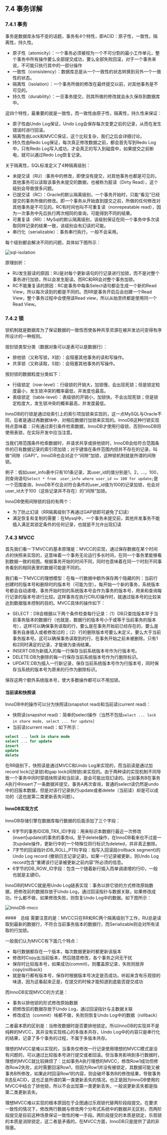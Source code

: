 ## 7.4 事务详解

### 7.4.1 事务
事务是数据库永恒不变的话题，事务有4个特性，即ACID：原子性，一致性，隔离性，持久性。
* 原子性（atomicity）：一个事务必须被视为一个不可分割的最小工作单元，整个事务中所有操作要么全部提交成功，要么全部失败回滚，对于一个事务来说，不可能只执行其中的一部分操作
* 一致性（consistency）：数据库总是从一个一致性的状态转换到另外一个一致性的状态。
* 隔离性（isolation）：一个事务所做的修改在最终提交以前，对其他事务是不可见的。
* 持久性（durability）：一旦事务提交，则其所做的修改就会永久保存到数据库中。

这四个特性，最重要的就是一致性，而一致性由原子性，隔离性，持久性来保证：
* 原子性由Undo Log保证，Undo Log会保存每次变更之前的记录，从而在发生错误时进行回滚。
* 隔离性由Lock和MVCC保证，这个比较复杂，我们之后会详细讨论。
* 持久性由Redo Log保证，每次真正修改数据之前，都会首先写到Redo Log中，只有Redo Log写入成功，才会真正的写入到磁盘中，如果提交之前断电，就可以通过Redo Log恢复记录。

关于隔离性，SQL标准定义了4种隔离级别：
* 未提交读（RU）:事务中的修改，即使没有提交，对其他事务也都是可见的，其他事务可以读取该事务未提交的数据，也被称为脏读（Dirty Read），这个级别会导致很多问题。
* 已提交读（RC）：Oracle的默认隔离级别，一个事务开始时，只能“看见”已经提交的事务所做的修改。即一个事务从开始直到提交之前，所做的任何修改对其他事务是不可见的。RC有时间也叫不可重复读（nonrepeatable read），因为一次事务中先后执行两次相同的查询，可能得到不同的结果。
* 可重复读（RR）：MySql的默认隔离级别，该级别保证在同一个事务中多次读取同样记录的结果一致，该级别会有幻读的可能。
* 串行化（serializable）：事务串行执行，一般不会采用。

每个级别都会解决不同的问题，具体如下图所示：

![sql-isolation](../img/7-sql-isolation.jpg)

原理剖析：
* RU发生脏读的原因：RU是对每个更新语句的行记录进行加锁，而不是对整个事务进行加锁，所以会发生脏读。而RC和RR会对整个事务加锁。
* RC不能重复读的原因：RC是事务中每条Select语句都会生成一个新的Read View，所以每次读到的都是不同的。而RR是事务开启后会创建一个Read View，整个事务过程中会使用该Read view，所以从始至终都是使用同一个Read View。

### 7.4.2 锁
锁机制就是数据库为了保证数据的一致性而使各种共享资源在被并发访问变得有序所设计的一种规则。

按封锁类型分类（数据对象可以是表可以是数据行）：
* 排他锁（又称写锁，X锁）：会阻塞其他事务的读和写操作。
* 共享锁（又称读取，S锁）：会阻塞其他事务的写操作。

按封锁的数据粒度分类如下：
* 行级锁定（row-level）：行级锁的开销大，加锁慢，会出现死锁；但是锁定粒度最小，发生锁冲突的概率最低，并发度也最高。
* 表级锁定（table-level）：表级锁的开销小，加锁快，不会出现死锁；但是锁定粒度大，发生锁冲突的概率最高，并发度最低。

InnoDB的行锁是通过给索引上的索引项加锁来实现的，这一点MySQL与Oracle不同，后者是通过再数据块中，对相应数据行加锁来实现的。InnoDB这种行锁实现特点意味着：只有通过索引条件检索数据，InnoDB才使用行级锁，否则InnoDB将使用表锁，在实际开发中应当注意。

当我们用范围条件检索数据时，并请求共享或排他锁时，InnoDB会给符合范围条件的已有数据记录的索引项加锁；对于键值在条件范围内但并不存在的记录，叫做“间隙（GAP)”。InnoDB也会对这个“间隙”加锁，这种锁机制就是所谓的间隙锁。

例子：假如user_info表中只有101条记录，其user_id的值分别是1，2，...，100，则查询语句`Select * from  user_info where user_id >= 100 for update;`是一个范围查询，InnoDB不仅会对符合条件的user_id值为100的记录加锁，也会对user_id大于100（这些记录并不存在）的“间隙”加锁。

InnoDB使用间隙锁的目的有两个：
* 为了防止幻读（RR隔离级别下再通过GAP锁即可避免了幻读）
* 满足恢复和复制的需要：在Mysql中，一个事务未提交前，其他并发事务不能插入满足其锁定条件的任何记录，也就是不允许出现幻读

### 7.4.3 MVCC
首先我们看一下MVCC的基本原理是：MVCC的实现，通过保存数据在某个时间点的快照来实现的，这意味着一个事务无论运行多长时间，在同一个事务里能够看到数据一致的视图。根据事务开始的时间不同，同时也意味着在同一个时刻不同事务看到的相同表里的数据可能是不同的。

我们看一下MVCC的理想模型：在每一行数据中额外保存两个隐藏的列：当前行创建时的版本号和删除时的版本号（可能为空）。每开始一个新的事务，系统版本号都会自动递增。事务开始时刻的系统版本号会作为事务的版本号，用来和查询每行记录的版本号进行比较。这样事务在执行CRUD操作时，就通过版本号的比较来达到数据版本控制的目的。MVCC具体的操作如下：
* SELECT：DB会根据以下两个条件检查每行记录：（1）DB只查找版本早于当前事务版本的数据行（也就是，数据行的版本号小于或等于当前事务的版本号），这样可以确保事务读取的行，要么是在事务开始前已经存在的，要么是事务自身插入或者修改过的；（2）行的删除版本号要么未定义，要么大于当前事务版本号。这可以确保事务读取到的行，在事务开始之前未被删除。只有1和2同时满足的记录，才能做为查询结果。
* INSERT:DB为新插入的每一行保存当前系统版本号作为行版本号。
* DELETE:DB为删除的每一行保存当前系统版本号作为行删除标识。
* UPDATE:DB为插入一行新记录，保存当前系统版本号作为行版本号，同时保存当系统的版本号为原来的行作为删除标识。

保存这两个额外系统版本号，使大多数操作都可以不用加锁。

#### 当前读和快照读
InnoDB中的操作可以分为快照读(snapshot read)和当前读(current read)：
* 快照读(snapshot read)：简单的select操作（当然不包括`select ... lock in share mode, select ... for update`）
* 当前读(current read)：如下所示：
```sql
select ... lock in share mode
select ... for update
insert
update
delete
```
在RR级别下，快照读是通过MVCC和Undo Log来实现的，而当前读是通过加record lock(记录锁)和gap lock(间隙锁)来实现的。由于两种读的实现机制不同导致一个事务中同时穿插快照读和当前读，是会可能出现幻读的。比如事务B在事务A执行中insert了一条数据并提交，事务A再次查询，普通的select读仍然是undo中的旧版本数据，但是对该行记录执行update或者delete（当前读）却是可以成功的（这也是第二类更新丢失问题）。

#### InnoDB实现方式
InnoDB存储引擎在数据库每行数据的后面添加了三个字段：
* 6字节的事务ID(DB_TRX_ID)字段：用来标识本数据行最近一次修改(insert|update)的事务的事务id。至于delete操作，在InnoDB看来也不过是一次update操作，更新行中的一个特殊位将行标识为deleted，并非真正删除。
* 7字节的回滚指针(DB_ROLL_PTR)字段：指写入回滚段(rollback segment)的Undo Log record (撤销日志记录记录)。如果一行记录被更新，则Undo Log record包含“重建该行记录被更新之前内容”所必须的信息。
* 6字节的DB_ROW_ID字段：包含一个随着新行插入而单调递增的行ID，一般也就是主键ID。

InnoDB的MVCC就是用Undo Log链表实现：事务以排它锁的方式修改原始数据，把修改前的数据存放于Undo Log，通过回滚指针与数据关联，如果修改成功，什么都不做，如果修改失败，则恢复Undo Log中的数据。如下图所示：

![InnoDB-mvcc](../img/7-InnoDB-mvcc.png)

####　总结
需要注意的是：MVCC只在RR和RC两个隔离级别下工作，RU总是读取到最新的数据行，不符合当前事务版本的数据行，而Serializable则会对所有读取的行加锁。

一般我们认为MVCC有下面几个特点：
* 每行数据都存在一个版本，每次数据更新时都更新该版本
* 修改时Copy出当前版本，然后随意修改，各个事务之间无干扰
* 保存时比较版本号，如果成功(commit)，则覆盖原记录，失败则放弃copy(rollback)
* 就是每行都有版本号，保存时根据版本号决定是否成功，听起来含有乐观锁的味道，因为这看起来正是，在提交的时候才能知道到底能否提交成功

而InnoDB实现MVCC的方式是：
* 事务以排他锁的形式修改原始数据
* 把修改前的数据存放于Undo Log，通过回滚指针与主数据关联
* 修改成功（commit）啥都不做，失败则恢复Undo Log中的数据（rollback）

二者最本质的区别是：当修改数据时是否要排他锁定。所以InnoDB的实现并不是纯粹的MVCC，其并没有实现核心的多版本共存，Undo Log中的内容只是串行化的结果，记录了多个事务的过程，不属于多版本共存。

理想的MVCC是难以实现的，当事务仅修改一行记录使用理想的MVCC模式是没有问题的，可以通过比较版本号进行提交或者回滚。但当事务影响到多行数据时，理想的MVCC就比较麻烦了：比如事务A执行理想的MVCC，修改Row1成功但修改Row2失败，此时需要回滚Row1，但因为Row1并没有被锁定，其数据可能又被事务B所修改，如果此时回滚Row1的内容，则会破坏事务B的修改结果，导致事务B违反ACID，这也正是所谓的第一类更新丢失的情况。也正是因为InnoDB使用的MVCC中结合了排他锁，所以不会出现第一类更新丢失，一般说更新丢失都是指第二类更新丢失。

理想MVCC难以实现的根本原因在于企图通过乐观锁代替两阶段段提交。在要求一致性的情况下，修改两行数据与修改两个分布式系统中的数据并无区别，而两阶段提交是目前这种场景保证一致性的唯一手段。两阶段提交的本质是锁定，乐观锁的本质是消除锁定，这二者是矛盾的。在MVCC方面，InnoDB只是提供了读的非阻塞。
